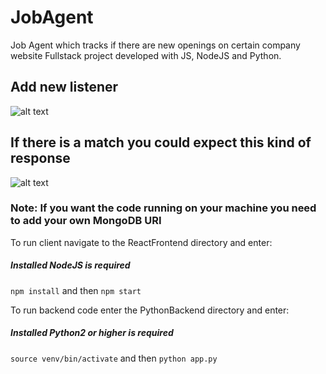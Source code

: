 # JobAgent
Job Agent which tracks if there are new openings on certain company website
Fullstack project developed with JS, NodeJS and Python.

## Add new listener
![alt text](https://ibb.co/gDN66Sq)

## If there is a match you could expect this kind of response
![alt text](https://ibb.co/zhsCnv7q)

### Note: If you want the code running on your machine you need to add your own MongoDB URI

To run client navigate to the ReactFrontend directory and enter:  
##### Installed NodeJS is required
`npm install` and then `npm start` 

To run backend code enter the PythonBackend directory and enter:
##### Installed Python2 or higher is required
`source venv/bin/activate` and then `python app.py`

